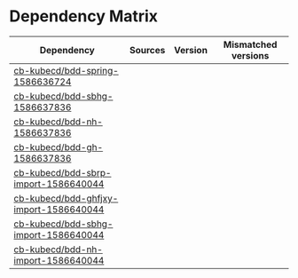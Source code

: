 # Dependency Matrix

Dependency | Sources | Version | Mismatched versions
---------- | ------- | ------- | -------------------
[cb-kubecd/bdd-spring-1586636724](https://github.com/cb-kubecd/bdd-spring-1586636724.git) |  | []() | 
[cb-kubecd/bdd-sbhg-1586637836](https://github.com/cb-kubecd/bdd-sbhg-1586637836.git) |  | []() | 
[cb-kubecd/bdd-nh-1586637836](https://github.com/cb-kubecd/bdd-nh-1586637836.git) |  | []() | 
[cb-kubecd/bdd-gh-1586637836](https://github.com/cb-kubecd/bdd-gh-1586637836.git) |  | []() | 
[cb-kubecd/bdd-sbrp-import-1586640044](https://github.com/cb-kubecd/bdd-sbrp-import-1586640044.git) |  | []() | 
[cb-kubecd/bdd-ghfjxy-import-1586640044](https://github.com/cb-kubecd/bdd-ghfjxy-import-1586640044.git) |  | []() | 
[cb-kubecd/bdd-sbhg-import-1586640044](https://github.com/cb-kubecd/bdd-sbhg-import-1586640044.git) |  | []() | 
[cb-kubecd/bdd-nh-import-1586640044](https://github.com/cb-kubecd/bdd-nh-import-1586640044.git) |  | []() | 
